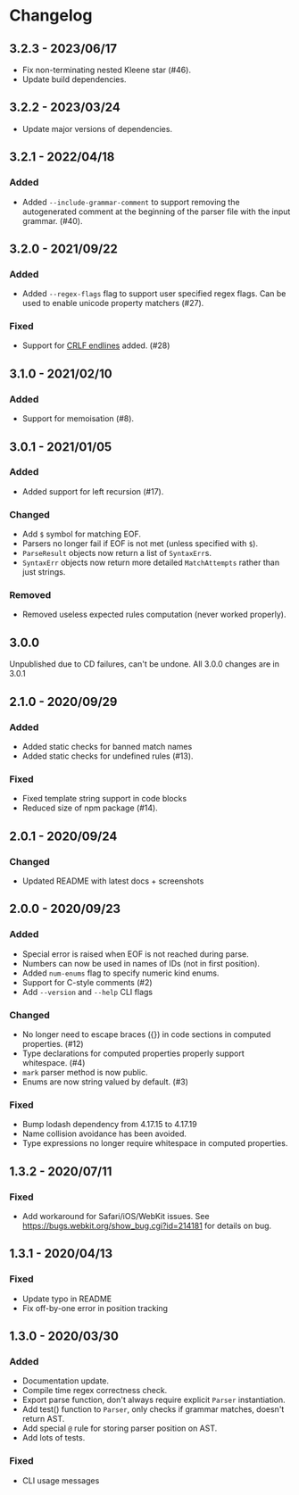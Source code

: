 # Changelog

## 3.2.3 - 2023/06/17

- Fix non-terminating nested Kleene star (#46).
- Update build dependencies.

## 3.2.2 - 2023/03/24

- Update major versions of dependencies.

## 3.2.1 - 2022/04/18

### Added

- Added `--include-grammar-comment` to support removing the autogenerated comment at the beginning
  of the parser file with the input grammar. (#40).

## 3.2.0 - 2021/09/22

### Added

- Added `--regex-flags` flag to support user specified regex flags. Can be used to enable unicode
  property matchers (#27).

### Fixed

- Support for [CRLF endlines](https://en.wikipedia.org/wiki/Carriage_return#Computers) added. (#28)

## 3.1.0 - 2021/02/10

### Added

- Support for memoisation (#8).

## 3.0.1 - 2021/01/05

### Added

- Added support for left recursion (#17).

### Changed

- Add `$` symbol for matching EOF.
- Parsers no longer fail if EOF is not met (unless specified with `$`).
- `ParseResult` objects now return a list of `SyntaxErr`s.
- `SyntaxErr` objects now return more detailed `MatchAttempts` rather than just strings.

### Removed

- Removed useless expected rules computation (never worked properly).

## 3.0.0

Unpublished due to CD failures, can't be undone. All 3.0.0 changes are in 3.0.1

## 2.1.0 - 2020/09/29

### Added

- Added static checks for banned match names
- Added static checks for undefined rules (#13).

### Fixed

- Fixed template string support in code blocks
- Reduced size of npm package (#14).

## 2.0.1 - 2020/09/24

### Changed

- Updated README with latest docs + screenshots

## 2.0.0 - 2020/09/23

### Added

- Special error is raised when EOF is not reached during parse.
- Numbers can now be used in names of IDs (not in first position).
- Added `num-enums` flag to specify numeric kind enums.
- Support for C-style comments (#2)
- Add `--version` and `--help` CLI flags

### Changed

- No longer need to escape braces ({}) in code sections in computed properties. (#12)
- Type declarations for computed properties properly support whitespace. (#4)
- `mark` parser method is now public.
- Enums are now string valued by default. (#3)

### Fixed

- Bump lodash dependency from 4.17.15 to 4.17.19
- Name collision avoidance has been avoided.
- Type expressions no longer require whitespace in computed properties.

## 1.3.2 - 2020/07/11

### Fixed

- Add workaround for Safari/iOS/WebKit issues. See https://bugs.webkit.org/show_bug.cgi?id=214181
  for details on bug.

## 1.3.1 - 2020/04/13

### Fixed

- Update typo in README
- Fix off-by-one error in position tracking

## 1.3.0 - 2020/03/30

### Added

- Documentation update.
- Compile time regex correctness check.
- Export parse function, don't always require explicit `Parser` instantiation.
- Add test() function to `Parser`, only checks if grammar matches, doesn't return AST.
- Add special `@` rule for storing parser position on AST.
- Add lots of tests.

### Fixed

- CLI usage messages
